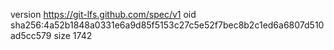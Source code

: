 version https://git-lfs.github.com/spec/v1
oid sha256:4a52b1848a0331e6a9d85f5153c27c5e52f7bec8b2c1ed6a6807d510ad5cc579
size 1742
